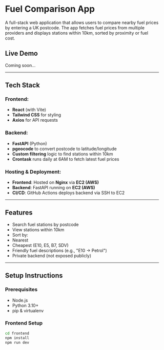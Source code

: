 #  Fuel Comparison App

A full-stack web application that allows users to compare nearby fuel prices by entering a UK postcode. The app fetches fuel prices from multiple providers and displays stations within 10km, sorted by proximity or fuel cost.

##  Live Demo

Coming soon...

---

##  Tech Stack

### Frontend:
- **React** (with Vite)
- **Tailwind CSS** for styling
- **Axios** for API requests

### Backend:
- **FastAPI** (Python)
- **pgeocode** to convert postcode to latitude/longitude
- **Custom filtering** logic to find stations within 10km
- **Crontask** runs daily at 6AM to fetch latest fuel prices

### Hosting & Deployment:
- **Frontend**: Hosted on **Nginx** via **EC2 (AWS)**
- **Backend**: FastAPI running on **EC2 (AWS)**
- **CI/CD**: GitHub Actions deploys backend via SSH to EC2

---

## Features

-  Search fuel stations by postcode
-  View stations within 10km
-  Sort by:
  - Nearest
  - Cheapest (E10, E5, B7, SDV)
-  Friendly fuel descriptions (e.g., "E10 → Petrol")
-  Private backend (not exposed publicly)

---

## Setup Instructions

### Prerequisites

- Node.js
- Python 3.10+
- pip & virtualenv

### Frontend Setup

```bash
cd frontend
npm install
npm run dev
